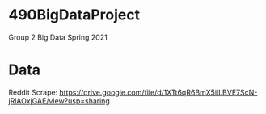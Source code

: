 # 490BigDataProject
Group 2 Big Data Spring 2021

# Data 
Reddit Scrape: https://drive.google.com/file/d/1XTt6qR6BmX5ilLBVE7ScN-jRlAOxjGAE/view?usp=sharing 
